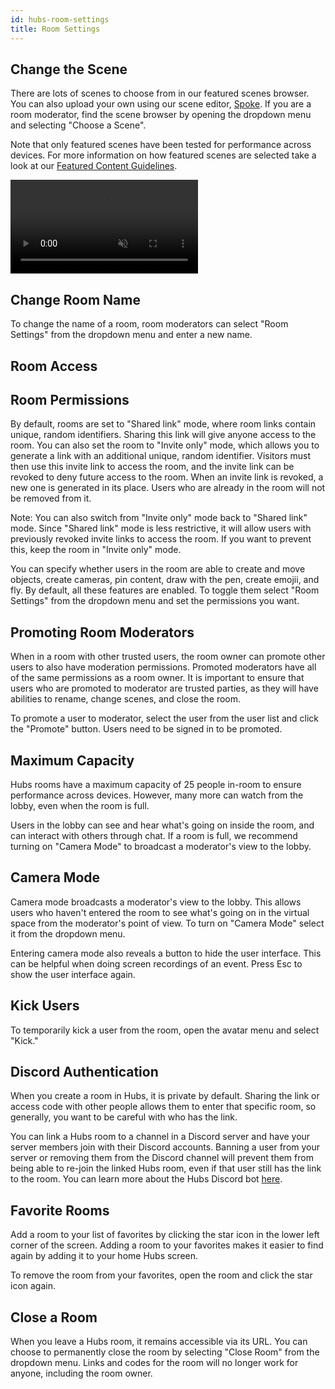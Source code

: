 ```yaml
---
id: hubs-room-settings
title: Room Settings
---
```


## Change the Scene

There are lots of scenes to choose from in our featured scenes browser. You can also upload your own using our scene editor, [Spoke](./intro-spoke.html). If you are a room moderator, find the scene browser by opening the dropdown menu and selecting "Choose a Scene". 

Note that only featured scenes have been tested for performance across devices. For more information on how featured scenes are selected take a look at our [Featured Content Guidelines](./creators-content-guidelines.html). 

<video autoplay loop muted controls >
  <source src="img/change-the-scene.mp4" type="video/mp4">
  <img src="img/intro-hubs-scene-browser-min.jpeg" alt="Screenshot of the Scene Browser">
  Your browser does not support HTML5 video.
</video>

## Change Room Name

To change the name of a room, room moderators can select "Room Settings" from the dropdown menu and enter a new name.

## Room Access


## Room Permissions

By default, rooms are set to "Shared link" mode, where room links contain unique, random identifiers. Sharing this link will give anyone access to the room. You can also set the room to "Invite only" mode, which allows you to generate a link with an additional unique, random identifier. Visitors must then use this invite link to access the room, and the invite link can be revoked to deny future access to the room. When an invite link is revoked, a new one is generated in its place. Users who are already in the room will not be removed from it.

Note: You can also switch from "Invite only" mode back to "Shared link" mode. Since "Shared link" mode is less restrictive, it will allow users with previously revoked invite links to access the room. If you want to prevent this, keep the room in "Invite only" mode.


You can specify whether users in the room are able to create and move objects, create cameras, pin content, draw with the pen, create emojii, and fly. By default, all these features are enabled. To toggle them select "Room Settings" from the dropdown menu and set the permissions you want.

## Promoting Room Moderators

When in a room with other trusted users, the room owner can promote other users to also have moderation permissions. Promoted moderators have all of the same permissions as a room owner. It is important to ensure that users who are promoted to moderator are trusted parties, as they will have abilities to rename, change scenes, and close the room.

To promote a user to moderator, select the user from the user list and click the "Promote" button. Users need to be signed in to be promoted.

## Maximum Capacity

Hubs rooms have a maximum capacity of 25 people in-room to ensure performance across devices. However, many more can watch from the lobby, even when the room is full.

Users in the lobby can see and hear what's going on inside the room, and can interact with others through chat. If a room is full, we recommend turning on "Camera Mode" to broadcast a moderator's view to the lobby. 

## Camera Mode

Camera mode broadcasts a moderator's view to the lobby. This allows users who haven't entered the room to see what's going on in the virtual space from the moderator's point of view. To turn on "Camera Mode" select it from the dropdown menu.

Entering camera mode also reveals a button to hide the user interface. This can be helpful when doing screen recordings of an event. Press Esc to show the user interface again.

## Kick Users

To temporarily kick a user from the room, open the avatar menu and select "Kick." 

## Discord Authentication 

When you create a room in Hubs, it is private by default. Sharing the link or access code with other people allows them to enter that specific room, so generally, you want to be careful with who has the link.  

You can link a Hubs room to a channel in a Discord server and have your server members join with their Discord accounts. Banning a user from your server or removing them from the Discord channel will prevent them from being able to re-join the linked Hubs room, even if that user still has the link to the room. You can learn more about the Hubs Discord bot [here](./hubs-discord-bot.html). 

## Favorite Rooms

Add a room to your list of favorites by clicking the star icon in the lower left corner of the screen. Adding a room to your favorites makes it easier to find again by adding it to your home Hubs screen.

To remove the room from your favorites, open the room and click the star icon again. 

## Close a Room

When you leave a Hubs room, it remains accessible via its URL. You can choose to permanently close the room by selecting "Close Room" from the dropdown menu. Links and codes for the room will no longer work for anyone, including the room owner.
